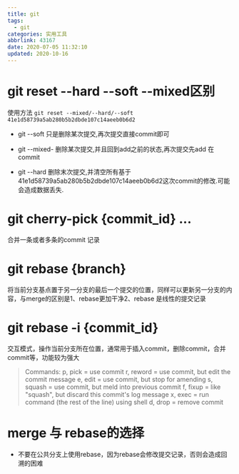 ```yaml
---
title: git
tags:
  - git
categories: 实用工具
abbrlink: 43167
date: 2020-07-05 11:32:10
updated: 2020-10-16
---
```

# git reset --hard --soft --mixed区别
使用方法
`git reset --mixed/--hard/--soft  41e1d58739a5ab280b5b2dbde107c14aeeb0b6d2`

- git --soft
只是删除某次提交,再次提交直接commit即可

- git --mixed- 
删除某次提交,并且回到add之前的状态,再次提交先add  在commit

- git --hard
删除末次提交,并清空所有基于41e1d58739a5ab280b5b2dbde107c14aeeb0b6d2这次commit的修改.可能会造成数据丢失.

# git cherry-pick {commit_id} ...
合并一条或者多条的commit 记录

# git rebase {branch}
将当前分支基点置于另一分支的最后一个提交的位置，同样可以更新另一分支的内容，与merge的区别是1、rebase更加干净2、rebase 是线性的提交记录

# git rebase -i {commit_id}
交互模式，操作当前分支所在位置，通常用于插入commit，删除commit，合并commit等，功能较为强大
>  Commands:
   p, pick = use commit
   r, reword = use commit, but edit the commit message
   e, edit = use commit, but stop for amending
   s, squash = use commit, but meld into previous commit
   f, fixup = like "squash", but discard this commit's log message
   x, exec = run command (the rest of the line) using shell
   d, drop = remove commit

# merge 与 rebase的选择
- 不要在公共分支上使用rebase，因为rebase会修改提交记录，否则会造成回溯的困难

